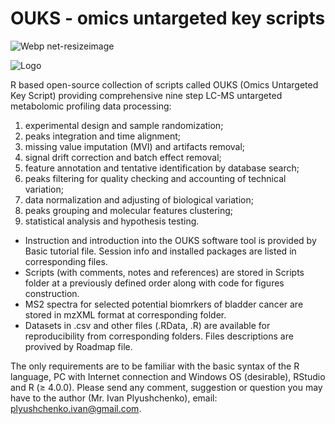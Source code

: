 # OUKS - omics untargeted key scripts
![Webp net-resizeimage](https://user-images.githubusercontent.com/40541666/117847514-148e4b00-b28b-11eb-8d54-6408659b8c23.jpg)

![Logo](https://user-images.githubusercontent.com/40541666/116581984-9098a280-a91d-11eb-8411-735eca130c51.jpeg)

R based open-source collection of scripts called OUKS (Omics Untargeted Key Script) providing comprehensive nine step LC-MS untargeted metabolomic profiling data processing: 
1) experimental design and sample randomization; 
2) peaks integration and time alignment; 
3) missing value imputation (MVI) and artifacts removal; 
4) signal drift correction and batch effect removal;
5) feature annotation and tentative identification by database search; 
6) peaks filtering for quality checking and accounting of technical variation; 
7) data normalization and adjusting of biological variation; 
8) peaks grouping and molecular features clustering; 
9) statistical analysis and hypothesis testing.

- Instruction and introduction into the OUKS software tool is provided by Basic tutorial file. Session info and installed packages are listed in corresponding files.
- Scripts (with comments, notes and references) are stored in Scripts folder at a previously defined order along with code for figures construction.
- MS2 spectra for selected potential biomrkers of bladder cancer are stored in mzXML format at corresponding folder.
- Datasets in .csv and other files (.RData, .R) are available for reproducibility from corresponding folders. Files descriptions are provived by Roadmap file.

The only requirements are to be familiar with the basic syntax of the R language, PC with Internet connection and Windows OS (desirable), RStudio and R (≥ 4.0.0).
Please send any comment, suggestion or question you may have to the author (Mr. Ivan Plyushchenko), email: plyushchenko.ivan@gmail.com.

